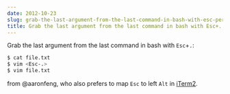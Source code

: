 ```yaml
---
date: 2012-10-23
slug: grab-the-last-argument-from-the-last-command-in-bash-with-esc-period
title: Grab the last argument from the last command in bash with Esc+.
---
```


Grab the last argument from the last command in bash with `Esc`+`.`:

```sh
$ cat file.txt
$ vim <Esc-.>
$ vim file.txt
```

from @aaronfeng, who also prefers to map `Esc` to left `Alt` in [iTerm2](http://www.iterm2.com).
